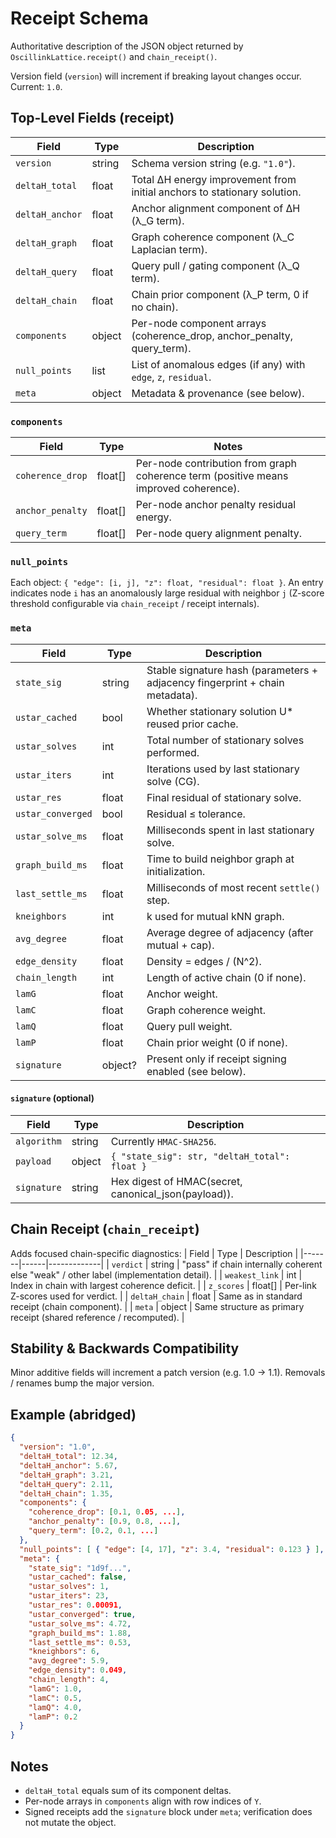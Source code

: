# Receipt Schema

Authoritative description of the JSON object returned by `OscillinkLattice.receipt()` and `chain_receipt()`.

Version field (`version`) will increment if breaking layout changes occur. Current: `1.0`.

## Top-Level Fields (receipt)
| Field | Type | Description |
|-------|------|-------------|
| `version` | string | Schema version string (e.g. `"1.0"`). |
| `deltaH_total` | float | Total ΔH energy improvement from initial anchors to stationary solution. |
| `deltaH_anchor` | float | Anchor alignment component of ΔH (λ_G term). |
| `deltaH_graph` | float | Graph coherence component (λ_C Laplacian term). |
| `deltaH_query` | float | Query pull / gating component (λ_Q term). |
| `deltaH_chain` | float | Chain prior component (λ_P term, 0 if no chain). |
| `components` | object | Per-node component arrays (coherence_drop, anchor_penalty, query_term). |
| `null_points` | list | List of anomalous edges (if any) with `edge`, `z`, `residual`. |
| `meta` | object | Metadata & provenance (see below). |

### `components`
| Field | Type | Notes |
|-------|------|-------|
| `coherence_drop` | float[] | Per-node contribution from graph coherence term (positive means improved coherence). |
| `anchor_penalty` | float[] | Per-node anchor penalty residual energy. |
| `query_term` | float[] | Per-node query alignment penalty. |

### `null_points`
Each object: `{ "edge": [i, j], "z": float, "residual": float }`. An entry indicates node `i` has an anomalously large residual with neighbor `j` (Z-score threshold configurable via `chain_receipt` / receipt internals).

### `meta`
| Field | Type | Description |
|-------|------|-------------|
| `state_sig` | string | Stable signature hash (parameters + adjacency fingerprint + chain metadata). |
| `ustar_cached` | bool | Whether stationary solution U* reused prior cache. |
| `ustar_solves` | int | Total number of stationary solves performed. |
| `ustar_iters` | int | Iterations used by last stationary solve (CG). |
| `ustar_res` | float | Final residual of stationary solve. |
| `ustar_converged` | bool | Residual ≤ tolerance. |
| `ustar_solve_ms` | float | Milliseconds spent in last stationary solve. |
| `graph_build_ms` | float | Time to build neighbor graph at initialization. |
| `last_settle_ms` | float | Milliseconds of most recent `settle()` step. |
| `kneighbors` | int | k used for mutual kNN graph. |
| `avg_degree` | float | Average degree of adjacency (after mutual + cap). |
| `edge_density` | float | Density = edges / (N^2). |
| `chain_length` | int | Length of active chain (0 if none). |
| `lamG` | float | Anchor weight. |
| `lamC` | float | Graph coherence weight. |
| `lamQ` | float | Query pull weight. |
| `lamP` | float | Chain prior weight (0 if none). |
| `signature` | object? | Present only if receipt signing enabled (see below). |

#### `signature` (optional)
| Field | Type | Description |
|-------|------|-------------|
| `algorithm` | string | Currently `HMAC-SHA256`. |
| `payload` | object | `{ "state_sig": str, "deltaH_total": float }` |
| `signature` | string | Hex digest of HMAC(secret, canonical_json(payload)). |

## Chain Receipt (`chain_receipt`)
Adds focused chain-specific diagnostics:
| Field | Type | Description |
|-------|------|-------------|
| `verdict` | string | "pass" if chain internally coherent else "weak" / other label (implementation detail). |
| `weakest_link` | int | Index in chain with largest coherence deficit. |
| `z_scores` | float[] | Per-link Z-scores used for verdict. |
| `deltaH_chain` | float | Same as in standard receipt (chain component). |
| `meta` | object | Same structure as primary receipt (shared reference / recomputed). |

## Stability & Backwards Compatibility
Minor additive fields will increment a patch version (e.g. 1.0 -> 1.1). Removals / renames bump the major version.

## Example (abridged)
```json
{
  "version": "1.0",
  "deltaH_total": 12.34,
  "deltaH_anchor": 5.67,
  "deltaH_graph": 3.21,
  "deltaH_query": 2.11,
  "deltaH_chain": 1.35,
  "components": {
    "coherence_drop": [0.1, 0.05, ...],
    "anchor_penalty": [0.9, 0.8, ...],
    "query_term": [0.2, 0.1, ...]
  },
  "null_points": [ { "edge": [4, 17], "z": 3.4, "residual": 0.123 } ],
  "meta": {
    "state_sig": "1d9f...",
    "ustar_cached": false,
    "ustar_solves": 1,
    "ustar_iters": 23,
    "ustar_res": 0.00091,
    "ustar_converged": true,
    "ustar_solve_ms": 4.72,
    "graph_build_ms": 1.88,
    "last_settle_ms": 0.53,
    "kneighbors": 6,
    "avg_degree": 5.9,
    "edge_density": 0.049,
    "chain_length": 4,
    "lamG": 1.0,
    "lamC": 0.5,
    "lamQ": 4.0,
    "lamP": 0.2
  }
}
```

## Notes
- `deltaH_total` equals sum of its component deltas.
- Per-node arrays in `components` align with row indices of `Y`.
- Signed receipts add the `signature` block under `meta`; verification does not mutate the object.
